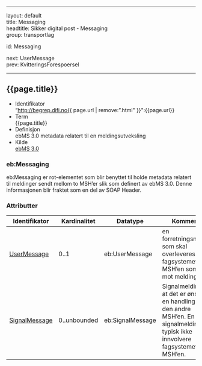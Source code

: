-----

layout: default  
title: Messaging  
headtitle: Sikker digital post - Messaging  
group: transportlag

id: Messaging

next: UserMessage  
prev: KvitteringsForespoersel

-----

## {{page.title}}

  - Identifikator  
    “http://begrep.difi.no{{ page.url | remove:”.html" }}":{{page.url}}
  - Term  
    {{page.title}}
  - Definisjon  
    ebMS 3.0 metadata relatert til en meldingsutveksling
  - Kilde  
    [ebMS 3.0](http://docs.oasis-open.org/ebxml-msg/ebms/v3.0/core/os/ebms_core-3.0-spec-os.html)

### eb:Messaging

eb:Messaging er rot-elementet som blir benyttet til holde metadata
relatert til meldinger sendt mellom to MSH’er slik som definert av ebMS
3.0. Denne informasjonen blir fraktet som en del av SOAP Header.

### Attributter

| Identifikator                   | Kardinalitet | Datatype         | Kommentar                                                                                                                                 |
| ------------------------------- | ------------ | ---------------- | ----------------------------------------------------------------------------------------------------------------------------------------- |
| [UserMessage](UserMessage/)     | 0..1         | eb:UserMessage   | en forretningsmelding som skal overleveres til fagsystemet bak MSH’en som tar i mot meldingen                                             |
| [SignalMessage](SignalMessage/) | 0..unbounded | eb:SignalMessage | Signalmelding om at det er ønske om en handling fra den andre MSH’en. En signalmelding vil typisk ikke innvolvere fagsystemet til MSH’en. |
